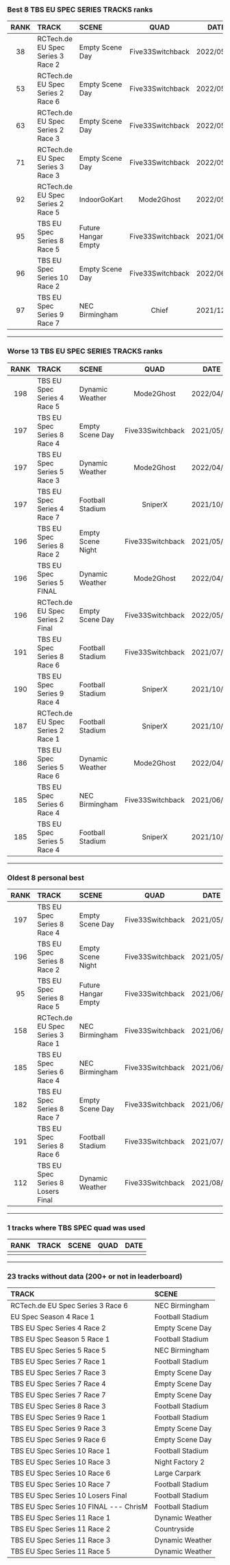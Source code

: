 ### Best 8 TBS EU SPEC SERIES TRACKS ranks
|RANK|TRACK|SCENE|QUAD|DATE|
|:---:|:---|:---|:---:|:---:|
|38|RCTech.de EU Spec Series 3 Race 2|Empty Scene Day|Five33Switchback|2022/05/15|
|53|RCTech.de EU Spec Series 2 Race 6|Empty Scene Day|Five33Switchback|2022/05/15|
|63|RCTech.de EU Spec Series 2 Race 3|Empty Scene Day|Five33Switchback|2022/05/14|
|71|RCTech.de EU Spec Series 3 Race 3|Empty Scene Day|Five33Switchback|2022/05/15|
|92|RCTech.de EU Spec Series 2 Race 5|IndoorGoKart|Mode2Ghost|2022/05/01|
|95|TBS EU Spec Series 8 Race 5|Future Hangar Empty|Five33Switchback|2021/06/05|
|96|TBS EU Spec Series 10 Race 2|Empty Scene Day|Five33Switchback|2022/06/04|
|97|TBS EU Spec Series 9 Race 7|NEC Birmingham|Chief|2021/12/16|
---
### Worse 13 TBS EU SPEC SERIES TRACKS ranks
|RANK|TRACK|SCENE|QUAD|DATE|
|:---:|:---|:---|:---:|:---:|
|198|TBS EU Spec Series 4 Race 5|Dynamic Weather|Mode2Ghost|2022/04/24|
|197|TBS EU Spec Series 8 Race 4|Empty Scene Day|Five33Switchback|2021/05/22|
|197|TBS EU Spec Series 5 Race 3|Dynamic Weather|Mode2Ghost|2022/04/24|
|197|TBS EU Spec Series 4 Race 7|Football Stadium|SniperX|2021/10/16|
|196|TBS EU Spec Series 8 Race 2|Empty Scene Night|Five33Switchback|2021/05/30|
|196|TBS EU Spec Series 5 FINAL|Dynamic Weather|Mode2Ghost|2022/04/24|
|196|RCTech.de EU Spec Series 2 Final|Empty Scene Day|Five33Switchback|2022/05/11|
|191|TBS EU Spec Series 8 Race 6|Football Stadium|Five33Switchback|2021/07/03|
|190|TBS EU Spec Series 9 Race 4|Football Stadium|SniperX|2021/10/16|
|187|RCTech.de EU Spec Series 2 Race 1|Football Stadium|SniperX|2021/10/12|
|186|TBS EU Spec Series 5 Race 6|Dynamic Weather|Mode2Ghost|2022/04/24|
|185|TBS EU Spec Series 6 Race 4|NEC Birmingham|Five33Switchback|2021/06/11|
|185|TBS EU Spec Series 5 Race 4|Football Stadium|SniperX|2021/10/16|
---
### Oldest 8 personal best
|RANK|TRACK|SCENE|QUAD|DATE|
|:---:|:---|:---|:---:|:---:|
|197|TBS EU Spec Series 8 Race 4|Empty Scene Day|Five33Switchback|2021/05/22|
|196|TBS EU Spec Series 8 Race 2|Empty Scene Night|Five33Switchback|2021/05/30|
|95|TBS EU Spec Series 8 Race 5|Future Hangar Empty|Five33Switchback|2021/06/05|
|158|RCTech.de EU Spec Series 3 Race 1|NEC Birmingham|Five33Switchback|2021/06/11|
|185|TBS EU Spec Series 6 Race 4|NEC Birmingham|Five33Switchback|2021/06/11|
|182|TBS EU Spec Series 8 Race 7|Empty Scene Day|Five33Switchback|2021/06/27|
|191|TBS EU Spec Series 8 Race 6|Football Stadium|Five33Switchback|2021/07/03|
|112|TBS EU Spec Series 8 Losers Final|Dynamic Weather|Five33Switchback|2021/08/07|
---
### 1 tracks where TBS SPEC quad was used
|RANK|TRACK|SCENE|QUAD|DATE|
|:---:|:---|:---|:---:|:---:|
||||||
---
### 23 tracks without data (200+ or not in leaderboard)
|TRACK|SCENE|
|:---|:---|
|RCTech.de EU Spec Series 3 Race 6|NEC Birmingham|
|EU Spec Season 4 Race 1|Football Stadium|
|TBS EU Spec Series 4 Race 2|Empty Scene Day|
|TBS EU Spec Season 5 Race 1|Football Stadium|
|TBS EU Spec Series 5 Race 5|NEC Birmingham|
|TBS EU Spec Series 7 Race 1|Football Stadium|
|TBS EU Spec Series 7 Race 3|Empty Scene Day|
|TBS EU Spec Series 7 Race 4|Empty Scene Day|
|TBS EU Spec Series 7 Race 7|Empty Scene Day|
|TBS EU Spec Series 8 Race 3|Football Stadium|
|TBS EU Spec Series 9 Race 1|Football Stadium|
|TBS EU Spec Series 9 Race 3|Empty Scene Day|
|TBS EU Spec Series 9 Race 6|Empty Scene Day|
|TBS EU Spec Series 10 Race 1|Football Stadium|
|TBS EU Spec Series 10 Race 3|Night Factory 2|
|TBS EU Spec Series 10 Race 6|Large Carpark|
|TBS EU Spec Series 10 Race 7|Football Stadium|
|TBS EU Spec Series 10 Losers Final|Football Stadium|
|TBS EU Spec Series 10 FINAL --- ChrisM|Football Stadium|
|TBS EU Spec Series 11 Race 1|Dynamic Weather|
|TBS EU Spec Series 11 Race 2|Countryside|
|TBS EU Spec Series 11 Race 3|Dynamic Weather|
|TBS EU Spec Series 11 Race 5|Dynamic Weather|
